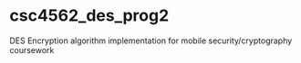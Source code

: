 # csc4562_des_prog2
DES Encryption algorithm implementation for mobile security/cryptography coursework
